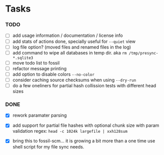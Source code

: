 # Tasks

### TODO

- [ ] add usage information / documentation / license info
- [ ] add stats of actions done, specially useful for `--quiet` view
- [ ] log file option? (moved files and renamed files in the log)
- [ ] add command to wipe all databases in temp dir. aka `rm /tmp/presync-*.sqlite3`
- [ ] move todo list to fossil
- [ ] refactor message printing
- [ ] add option to disable colors `--no-color`
- [ ] consider caching source checksums when using `--dry-run`
- [ ] do a few oneliners for partial hash collission tests with different head sizes

### DONE

- [x] rework paramater parsing
- [x] add support for partial file hashes with optional chunk size with param validation regex: `head -c 1024k largefile | xxh128sum`
- [x] bring this to fossil-scm... it is growing a bit more than a one time use shell script for my file sync needs.


